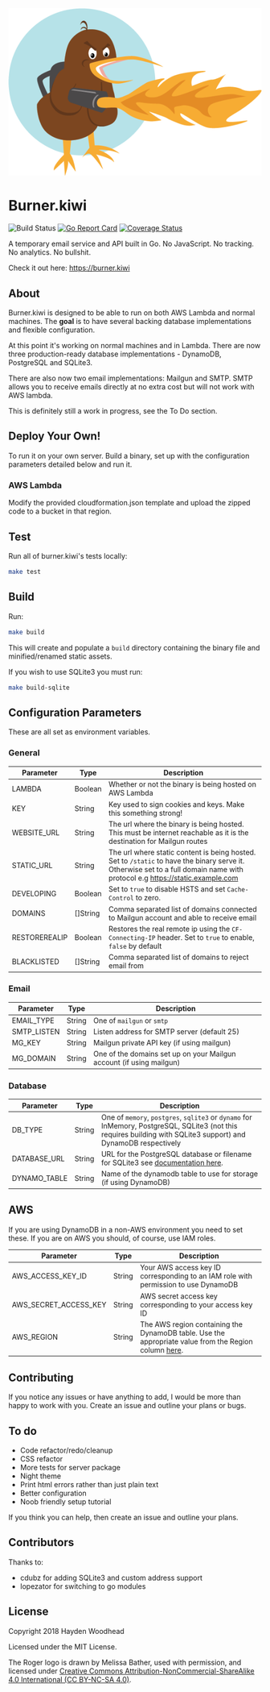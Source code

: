![Roger the pyro kiwi](roger.png?raw=true "Meet Roger. They pyromaniac Kiwi.")

# Burner.kiwi
![Build Status](https://github.com/haydenwoodhead/burner.kiwi/actions/workflows/qa.yml/badge.svg) [![Go Report Card](https://goreportcard.com/badge/github.com/haydenwoodhead/burner.kiwi)](https://goreportcard.com/report/github.com/haydenwoodhead/burner.kiwi) [![Coverage Status](https://coveralls.io/repos/github/haydenwoodhead/burner.kiwi/badge.svg)](https://coveralls.io/github/haydenwoodhead/burner.kiwi)

A temporary email service and API built in Go. No JavaScript. No tracking. No analytics. No bullshit.

Check it out here: https://burner.kiwi

## About

Burner.kiwi is designed to be able to run on both AWS Lambda and normal machines. The __goal__ is to have several backing 
database implementations and flexible configuration.

At this point it's working on normal machines and in Lambda. There are now three production-ready database implementations - DynamoDB, PostgreSQL and SQLite3.

There are also now two email implementations: Mailgun and SMTP. SMTP allows you to receive emails directly at no extra cost but will not work with AWS lambda. 

This is definitely still a work in progress, see the To Do section.

## Deploy Your Own!

To run it on your own server. Build a binary, set up with the configuration parameters detailed below and run it.

### AWS Lambda

Modify the provided cloudformation.json template and upload the zipped code to a bucket in that region.

## Test

Run all of burner.kiwi's tests locally:

```bash
make test
```

## Build

Run:

```bash
make build
```
This will create and populate a `build` directory containing the binary file and minified/renamed static assets.

If you wish to use SQLite3 you must run:

```bash
make build-sqlite
```

## Configuration Parameters

These are all set as environment variables.

### General

Parameter | Type | Description
----------|------|-------------
LAMBDA | Boolean | Whether or not the binary is being hosted on AWS Lambda
KEY | String | Key used to sign cookies and keys. Make this something strong!
WEBSITE_URL | String | The url where the binary is being hosted. This must be internet reachable as it is the destination for Mailgun routes
STATIC_URL | String | The url where static content is being hosted. Set to `/static` to have the binary serve it. Otherwise set to a full domain name with protocol e.g https://static.example.com
DEVELOPING | Boolean | Set to `true` to disable HSTS and set `Cache-Control` to zero. 
DOMAINS | []String | Comma separated list of domains connected to Mailgun account and able to receive email
RESTOREREALIP | Boolean | Restores the real remote ip using the `CF-Connecting-IP` header. Set to `true` to enable, `false` by default
BLACKLISTED | []String | Comma separated list of domains to reject email from


### Email
Parameter | Type | Description
----------|------|-------------
EMAIL_TYPE | String | One of `mailgun` or `smtp`
SMTP_LISTEN | String | Listen address for SMTP server (default 25)
MG_KEY | String | Mailgun private API key (if using mailgun)
MG_DOMAIN | String | One of the domains set up on your Mailgun account (if using mailgun)

### Database
Parameter | Type | Description
----------|------|-------------
DB_TYPE | String | One of `memory`, `postgres`, `sqlite3` or `dynamo` for InMemory, PostgreSQL, SQLite3 (not this requires building with SQLite3 support) and DynamoDB respectively 
DATABASE_URL | String | URL for the PostgreSQL database or filename for SQLite3 see [documentation here](https://github.com/mattn/go-sqlite3#dsn-examples).
DYNAMO_TABLE | String | Name of the dynamodb table to use for storage (if using DynamoDB)

## AWS
If you are using DynamoDB in a non-AWS environment you need to set these. If you are on AWS you should, of course, use IAM roles.

Parameter | Type | Description
----------|------|-------------
AWS_ACCESS_KEY_ID | String | Your AWS access key ID corresponding to an IAM role with permission to use DynamoDB
AWS_SECRET_ACCESS_KEY | String | AWS secret access key corresponding to your access key ID
AWS_REGION | String | The AWS region containing the DynamoDB table. Use the appropriate value from the Region column [here](https://docs.aws.amazon.com/general/latest/gr/rande.html#ddb_region).

## Contributing

If you notice any issues or have anything to add, I would be more than happy to work with you. 
Create an issue and outline your plans or bugs.

## To do

* Code refactor/redo/cleanup
* CSS refactor
* More tests for server package
* Night theme
* Print html errors rather than just plain text
* Better configuration
* Noob friendly setup tutorial

If you think you can help, then create an issue and outline your plans.

## Contributors

Thanks to:
* cdubz for adding SQLite3 and custom address support
* lopezator for switching to go modules

## License

Copyright 2018 Hayden Woodhead

Licensed under the MIT License. 

The Roger logo is drawn by Melissa Bather, used with permission, and licensed under 
[Creative Commons Attribution-NonCommercial-ShareAlike 4.0 International (CC BY-NC-SA 4.0)](https://creativecommons.org/licenses/by-nc-sa/4.0/).